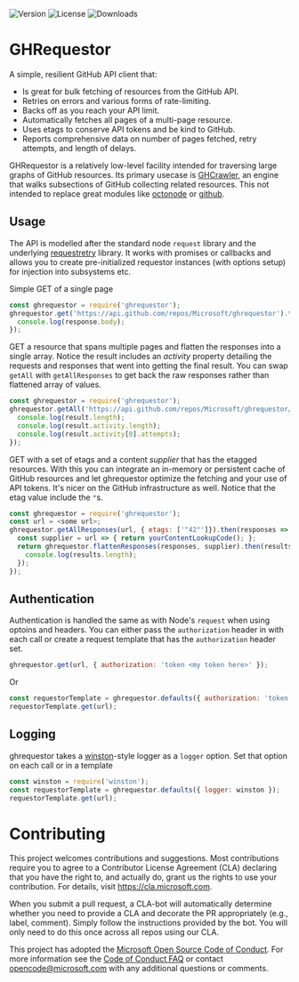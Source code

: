 ![Version](https://img.shields.io/npm/v/ghrequestor.svg)
![License](https://img.shields.io/github/license/Microsoft/ghrequestor.svg)
![Downloads](https://img.shields.io/npm/dt/ghrequestor.svg)

# GHRequestor
A simple, resilient GitHub API client that:

* Is great for bulk fetching of resources from the GitHub API.
* Retries on errors and various forms of rate-limiting.
* Backs off as you reach your API limit.
* Automatically fetches all pages of a multi-page resource.
* Uses etags to conserve API tokens and be kind to GitHub.
* Reports comprehensive data on number of pages fetched, retry attempts, and length of delays.

GHRequestor is a relatively low-level facility intended for traversing large graphs of GitHub resources.
Its primary usecase is [GHCrawler](https://github.com/Microsoft/ghcrawler), an engine that walks subsections of GitHub collecting related resources.
This not intended to replace great modules like [octonode](https://www.npmjs.com/package/octonode) or [github](https://www.npmjs.com/package/github).

## Usage

The API is modelled after the standard node `request` library and the underlying [requestretry](https://www.npmjs.com/package/requestretry) library. It works with promises or callbacks and allows you to create pre-initialized requestor instances (with options setup) for injection into subsystems etc.

Simple GET of a single page
```javascript
const ghrequestor = require('ghrequestor');
ghrequestor.get('https://api.github.com/repos/Microsoft/ghrequestor').then(response => {
  console.log(response.body);
});
```

GET a resource that spans multiple pages and flatten the responses into a single array. Notice the result includes
an *activity* property detailing the requests and responses that went into getting the final result.  You can swap `getAll` with `getAllResponses` to get back the raw responses rather than flattened array of values. 
```javascript
const ghrequestor = require('ghrequestor');
ghrequestor.getAll('https://api.github.com/repos/Microsoft/ghrequestor/commits').then(result => {
  console.log(result.length);
  console.log(result.activity.length);
  console.log(result.activity[0].attempts);
});
```

GET with a set of etags and a content *supplier* that has the etagged resources.  With this you can integrate an in-memory or persistent cache of GitHub resources and let ghrequestor optimize the fetching and your use of API tokens. It's nicer on the GitHub infrastructure as well.  Notice that the etag value include the `"`s.
```javascript
const ghrequestor = require('ghrequestor');
const url = <some url>;
ghrequestor.getAllResponses(url, { etags: ['"42"']}).then(responses => {
  const supplier = url => { return yourContentLookupCode(); };
  return ghrequestor.flattenResponses(responses, supplier).then(results => {
    console.log(results.length);
  });
});
```

## Authentication

Authentication is handled the same as with Node's `request` when using optoins and headers. You can either pass the `authorization` header in with each call or create a request template that has the `authorization` header set.

```javascript
ghrequestor.get(url, { authorization: 'token <my token here>' });
```
Or
```javascript
const requestorTemplate = ghrequestor.defaults({ authorization: 'token <my token here>' });
requestorTemplate.get(url);
```

## Logging

ghrequestor takes a [winston](https://www.npmjs.com/package/winston)-style logger as a `logger` option. Set that option on each call or in a template

```javascript
const winston = require('winston');
const requestorTemplate = ghrequestor.defaults({ logger: winston });
requestorTemplate.get(url);
```

# Contributing

This project welcomes contributions and suggestions.  Most contributions require you to agree to a Contributor License Agreement (CLA) declaring that you have the right to, and actually do, grant us the rights to use your contribution. For details, visit https://cla.microsoft.com.  

When you submit a pull request, a CLA-bot will automatically determine whether you need to provide a CLA and decorate the PR appropriately (e.g., label, comment). Simply follow the instructions provided by the bot. You will only need to do this once across all repos using our CLA.  

This project has adopted the [Microsoft Open Source Code of Conduct](https://opensource.microsoft.com/codeofconduct/). For more information see the [Code of Conduct FAQ](https://opensource.microsoft.com/codeofconduct/faq/) or contact [opencode@microsoft.com](mailto:opencode@microsoft.com) with any additional questions or comments.
